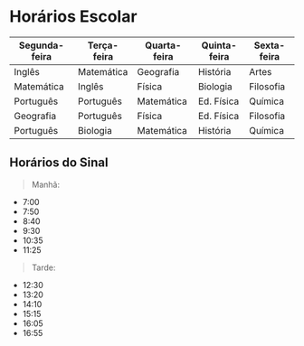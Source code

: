# Horários Escolar

Segunda-feira | Terça-feira | Quarta-feira | Quinta-feira | Sexta-feira
--------------| ----------- | ------------ | ------------ | -----------
Inglês | Matemática | Geografia | História | Artes
Matemática | Inglês | Física | Biologia | Filosofia 
Português | Português | Matemática | Ed. Física | Química
Geografia | Português | Física | Ed. Física | Filosofia 
Português | Biologia | Matemática | História | Química

## Horários do Sinal
> Manhã:
* 7:00
* 7:50
* 8:40
* 9:30
* 10:35
* 11:25
> Tarde:
* 12:30
* 13:20
* 14:10
* 15:15
* 16:05
* 16:55
